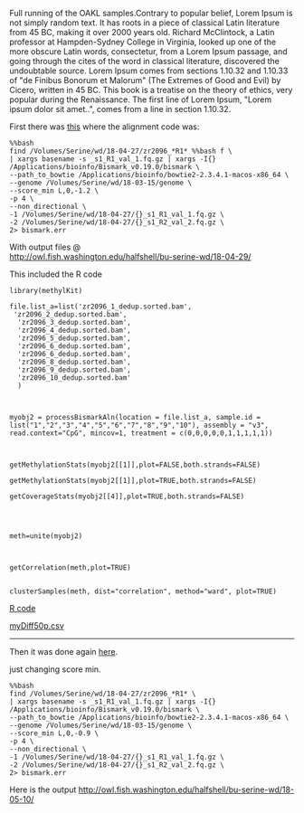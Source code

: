 Full running of the OAKL samples.Contrary to popular belief, Lorem Ipsum is not simply random text. It has roots in a piece of classical Latin literature from 45 BC, making it over 2000 years old. Richard McClintock, a Latin professor at Hampden-Sydney College in Virginia, looked up one of the more obscure Latin words, consectetur, from a Lorem Ipsum passage, and going through the cites of the word in classical literature, discovered the undoubtable source. Lorem Ipsum comes from sections 1.10.32 and 1.10.33 of "de Finibus Bonorum et Malorum" (The Extremes of Good and Evil) by Cicero, written in 45 BC. This book is a treatise on the theory of ethics, very popular during the Renaissance. The first line of Lorem Ipsum, "Lorem ipsum dolor sit amet..", comes from a line in section 1.10.32.



First there was [this](https://github.com/sr320/nb-2018/blob/master/C_virginica/17-OAKL-fullpipe-mk.ipynb) where the alignment code was:

```
%%bash
find /Volumes/Serine/wd/18-04-27/zr2096_*R1* %%bash f \
| xargs basename -s _s1_R1_val_1.fq.gz | xargs -I{} /Applications/bioinfo/Bismark_v0.19.0/bismark \
--path_to_bowtie /Applications/bioinfo/bowtie2-2.3.4.1-macos-x86_64 \
--genome /Volumes/Serine/wd/18-03-15/genome \
--score_min L,0,-1.2 \
-p 4 \
--non_directional \
-1 /Volumes/Serine/wd/18-04-27/{}_s1_R1_val_1.fq.gz \
-2 /Volumes/Serine/wd/18-04-27/{}_s1_R2_val_2.fq.gz \
2> bismark.err
```

With output files @      
http://owl.fish.washington.edu/halfshell/bu-serine-wd/18-04-29/

This included the R code

```
library(methylKit)

file.list_a=list('zr2096_1_dedup.sorted.bam',
 'zr2096_2_dedup.sorted.bam',
  'zr2096_3_dedup.sorted.bam',
  'zr2096_4_dedup.sorted.bam',
  'zr2096_5_dedup.sorted.bam',
  'zr2096_6_dedup.sorted.bam',
  'zr2096_6_dedup.sorted.bam',
  'zr2096_8_dedup.sorted.bam',
  'zr2096_9_dedup.sorted.bam',
  'zr2096_10_dedup.sorted.bam'
  )



myobj2 = processBismarkAln(location = file.list_a, sample.id = list("1","2","3","4","5","6","7","8","9","10"), assembly = "v3", read.context="CpG", mincov=1, treatment = c(0,0,0,0,0,1,1,1,1,1))



getMethylationStats(myobj2[[1]],plot=FALSE,both.strands=FALSE)

getMethylationStats(myobj2[[1]],plot=TRUE,both.strands=FALSE)

getCoverageStats(myobj2[[4]],plot=TRUE,both.strands=FALSE)




meth=unite(myobj2)



getCorrelation(meth,plot=TRUE)


clusterSamples(meth, dist="correlation", method="ward", plot=TRUE)
```

[R code](http://htmlpreview.github.io/?https://github.com/sr320/nb-2018/blob/master/C_virginica/R/0510/md/mk-02.html)

[myDiff50p.csv](https://github.com/sr320/nb-2018/blob/master/C_virginica/R/0510/analyses/myDiff50p.csv)




---

Then it was done again [here](https://github.com/sr320/nb-2018/blob/master/C_virginica/19-OAKL-fullpipe-mk.ipynb).

just changing score min.

```
%%bash
find /Volumes/Serine/wd/18-04-27/zr2096_*R1* \
| xargs basename -s _s1_R1_val_1.fq.gz | xargs -I{} /Applications/bioinfo/Bismark_v0.19.0/bismark \
--path_to_bowtie /Applications/bioinfo/bowtie2-2.3.4.1-macos-x86_64 \
--genome /Volumes/Serine/wd/18-03-15/genome \
--score_min L,0,-0.9 \
-p 4 \
--non_directional \
-1 /Volumes/Serine/wd/18-04-27/{}_s1_R1_val_1.fq.gz \
-2 /Volumes/Serine/wd/18-04-27/{}_s1_R2_val_2.fq.gz \
2> bismark.err
```  

Here is the output
http://owl.fish.washington.edu/halfshell/bu-serine-wd/18-05-10/


